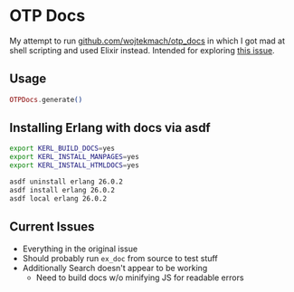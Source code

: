# OTP Docs
My attempt to run [github.com/wojtekmach/otp_docs](https://github.com/wojtekmach/otp_docs) in which I got mad at shell scripting and used Elixir instead. Intended for exploring [this issue](https://github.com/elixir-lang/ex_doc/issues/1333).

## Usage
```elixir
OTPDocs.generate()
```

## Installing Erlang with docs via asdf
```sh
export KERL_BUILD_DOCS=yes
export KERL_INSTALL_MANPAGES=yes
export KERL_INSTALL_HTMLDOCS=yes

asdf uninstall erlang 26.0.2
asdf install erlang 26.0.2
asdf local erlang 26.0.2
```

## Current Issues
- Everything in the original issue
- Should probably run `ex_doc` from source to test stuff
- Additionally Search doesn't appear to be working
  - Need to build docs w/o minifying JS for readable errors
